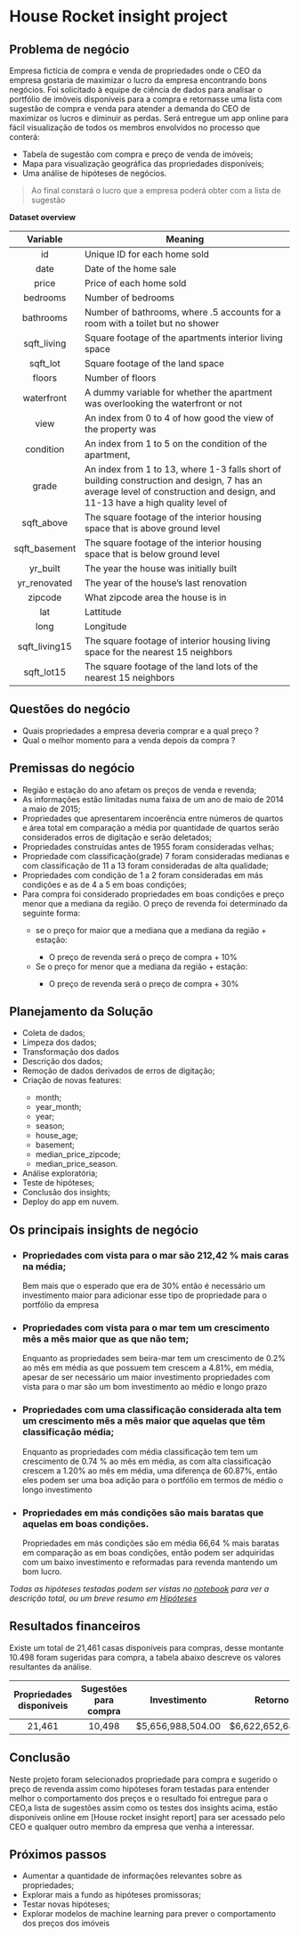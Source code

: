 # House Rocket insight project

## Problema de negócio

Empresa fictícia de compra e venda de propriedades onde o CEO da empresa gostaria de maximizar o lucro da empresa encontrando bons negócios. Foi solicitado à equipe de ciência de dados para analisar o portfólio de imóveis disponíveis para a compra e retornasse uma lista com sugestão de compra e venda para atender a demanda do CEO de maximizar os lucros e diminuir as perdas.
Será entregue um app online para fácil visualização de todos os membros envolvidos no processo que conterá:  

<ul>
<li>Tabela de sugestão com compra e preço de venda de imóveis;</li>
<li>Mapa para visualização geográfica das propriedades disponíveis;</li>
<li>Uma análise de hipóteses de negócios.</li>
</ul>

>Ao final constará o lucro que a empresa poderá obter com a lista de sugestão


**Dataset overview**


| **Variable** | **Meaning** |
|:----------:|---------|
|id        |Unique ID for each home sold|
|date|Date of the home sale |
|price| Price of each home sold |
|bedrooms| Number of bedrooms |
|bathrooms| Number of bathrooms, where .5 accounts for a room with a toilet but no shower |
|sqft_living| Square footage of the apartments interior living space |
|sqft_lot| Square footage of the land space |
|floors |Number of floors |
|waterfront |A dummy variable for whether the apartment was overlooking the waterfront or not |
|view |An index from 0 to 4 of how good the view of the property was |
|condition |An index from 1 to 5 on the condition of the apartment, |
|grade |An index from 1 to 13, where 1-3 falls short of building construction and design, 7 has an average level of construction and design, and 11-13 have a high quality level of |construction and design. |
|sqft_above |The square footage of the interior housing space that is above ground level |
|sqft_basement |The square footage of the interior housing space that is below ground level |
|yr_built |The year the house was initially built |
|yr_renovated |The year of the house’s last renovation |
|zipcode | What zipcode area the house is in |
|lat |Lattitude |
|long |Longitude |
|sqft_living15 |The square footage of interior housing living space for the nearest 15 neighbors |
|sqft_lot15 |The square footage of the land lots of the nearest 15 neighbors |



##  Questões do negócio

<ul>
<li>Quais propriedades a empresa deveria comprar e a qual preço ?
</li>
<li>Qual o melhor momento para a venda depois da compra ?
</li>
</ul>

##  Premissas do negócio

<ul>
<li>Região e estação do ano afetam os preços de venda e revenda;
</li>
<li>As informações estão limitadas numa faixa de um ano de maio de 2014 a maio de 2015;
</li>
<li>Propriedades que apresentarem incoerência  entre números de quartos e área total em comparação a média por quantidade de quartos serão considerados erros de digitação e serão deletados;
</li>
<li>Propriedades construídas antes de 1955 foram consideradas velhas;</li>
<li>Propriedade com classificação(grade) 7 foram consideradas medianas e com classificação de 11 a 13 foram consideradas de alta qualidade;</li>
<li>Propriedades com condição de 1 a 2 foram consideradas em más condições e as de 4 a 5 em boas condições;</li>


<li>Para compra  foi considerado propriedades em boas condições e preço menor que a mediana da região. O preço de revenda foi determinado da seguinte forma:</li>
 <ul>
<li>se o preço for maior que a mediana que a mediana da região + estação:</li>
 <ul>
 <li>O  preço de revenda será o preço de compra + 10%</li>
</ul>
<li>Se o preço for menor que a mediana da região + estação:</li>
<ul>
<li>O preço de revenda será o preço de compra + 30%</li>
</ul>  
 </ul>
</ul>

## Planejamento da Solução
<ul>
 <li>Coleta de dados;</li>
 <li>Limpeza dos dados;</li>
 <li>Transformação dos dados</li>
 <li>Descrição dos dados;</li>
 <li>Remoção de dados derivados de erros de digitação;</li>
 <li>Criação de novas features:</li>
 <ul>
 <li>month;</li>
 <li>year_month;</li>
 <li>year;</li>
 <li>season;</li>
 <li>house_age;</li>
 <li>basement;</li>
 <li>median_price_zipcode;</li>
 <li>median_price_season.</li>
 </ul>
 <li>Análise exploratória;</li>
 <li>Teste de hipóteses;</li>
 <li>Conclusão dos insights;</li>
 <li>Deploy do app em nuvem.</li>
</ul>

##  Os  principais insights de negócio

<ul>
<h3><li><strong>Propriedades com vista para o mar são 212,42 % mais caras na média;</strong></li> </h3>

Bem mais que o esperado que era de 30% então é necessário um investimento maior para adicionar esse tipo de propriedade para o portfólio da empresa

 
<h3><strong><li>Propriedades com vista para o mar tem um crescimento mês a mês maior que as que não tem;</strong></li></h3> 

Enquanto as propriedades sem beira-mar tem um crescimento de 0.2% ao mês em média as que possuem tem crescem a 4.81%, em média, apesar de ser necessário um maior investimento propriedades com vista para o mar são um bom investimento ao médio e longo prazo


<h3><strong><li>Propriedades com uma classificação considerada alta tem um crescimento mês a mês maior que aquelas que têm classificação média;</strong></li></h3>

Enquanto as propriedades com média classificação tem tem um crescimento de 0.74 % ao mês em média, as com alta classificação crescem a 1.20% ao mês em média, uma diferença de 60.87%, então eles podem ser uma boa adição para o portfólio em termos de médio o longo investimento


<h3><strong><li>Propriedades em más condições são mais baratas que aquelas em boas condições.</strong></li></h3>

Propriedades em más condições são em média 66,64 % mais baratas em comparação as em boas condições, então podem ser adquiridas com um baixo investimento e reformadas para revenda mantendo um bom lucro.
</ul>

<i>Todas as hipóteses testadas podem ser vistas no [notebook](https://github.com/lavinomenezes/House_rocket_insight_project/blob/main/House_rocket_notebook.ipynb) para ver a descrição total, ou um breve resumo em [Hipóteses](https://github.com/lavinomenezes/House_rocket_insight_project/blob/main/Hipoteses.md)</i>

## Resultados financeiros


Existe um total de 21,461 casas disponíveis para compras, desse montante 10.498 foram sugeridas para compra, a tabela abaixo descreve os valores resultantes da análise.



| Propriedades disponiveis | Sugestões para compra | Investimento | Retorno | Lucro |
|:----------------------:|:--------------------:|:-------------:|:--------:|:--------:|
| 21,461 | 10,498 | $5,656,988,504.00 | $6,622,652,682.20 | $965,664,178.2 |




##  Conclusão

Neste projeto foram selecionados propriedade para compra e sugerido o preço de revenda assim como hipóteses foram testadas para entender melhor o comportamento dos preços e o resultado foi entregue para o CEO,a lista de sugestões assim como os testes dos insights acima, estão disponíveis online em [House rocket insight report] para ser acessado pelo CEO e qualquer outro membro da empresa que venha a interessar.







##  Próximos passos

<ul>
<li>Aumentar a quantidade de informações relevantes sobre as propriedades;
</li>
<li>Explorar mais a fundo as hipóteses promissoras; 
</li>
<li>Testar novas hipóteses;</li>
<li>Explorar modelos de machine learning para prever o comportamento dos preços dos imóveis</li>
</ul>
